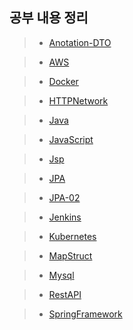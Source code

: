 ## 공부 내용 정리
> + [Anotation-DTO](https://github.com/hgs-study/DailyStudy/blob/main/Anotation-DTO.md)

> + [AWS](https://github.com/hgs-study/HTTPNetwork/blob/main/AWS.md)

> + [Docker](https://github.com/hgs-study/DailyStudy/blob/main/Docker.md)

> + [HTTPNetwork](https://github.com/hgs-study/HTTPNetwork/blob/main/HttpNetwork.md)

> + [Java](https://github.com/hgs-study/DailyStudy/blob/main/Java.md)

> + [JavaScript](https://github.com/hgs-study/DailyStudy/blob/main/JavaScript.md)

> + [Jsp](https://github.com/hgs-study/DailyStudy/blob/main/Jsp.md)

> + [JPA](https://github.com/hgs-study/DailyStudy/blob/main/JPA.md)

> + [JPA-02](https://github.com/hgs-study/DailyStudy/blob/main/JPA-02.md)

> + [Jenkins](https://github.com/hgs-study/DailyStudy/blob/main/Jenkins.md)

> + [Kubernetes](https://github.com/hgs-study/DailyStudy/blob/main/Kubernetes.md)

> + [MapStruct](https://github.com/hgs-study/DailyStudy/blob/main/MapStruct.md)

> + [Mysql](https://github.com/hgs-study/DailyStudy/blob/main/Mysql.md)

> + [RestAPI](https://github.com/hgs-study/DailyStudy/blob/main/RestAPI.md)
 
> + [SpringFramework](https://github.com/hgs-study/DailyStudy/blob/main/SpringFramework.md)




 


